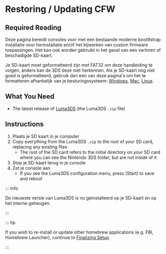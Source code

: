 # Restoring / Updating CFW

## Required Reading

Deze pagina bereidt consoles voor met een bestaande moderne boot9strap installatie voor herinstallatie en/of het bijwerken van custom firmware toepassingen. Het kan ook worden gebruikt in het geval van een verloren of beschadigde SD-kaart.

Je SD-kaart moet geformatteerd zijn met FAT32 om deze handleiding te volgen, anders kan de 3DS deze niet herkennen. Als je SD-kaart nog niet goed is geformatteerd, gebruik dan een van deze pagina's om het te formatteren afhankelijk van je besturingssysteem: [Windows](formatting-sd-\(windows\)), [Mac](formatting-sd-\(mac\)), [Linux](formatting-sd-\(linux\)).

## What You Need

- The latest release of [Luma3DS](https://github.com/LumaTeam/Luma3DS/releases/latest) (the Luma3DS `.zip` file)

## Instructions

1. Plaats je SD kaart in je computer
2. Copy everything from the Luma3DS `.zip` to the root of your SD card, replacing any existing files
   - The root of the SD card refers to the initial directory on your SD card where you can see the Nintendo 3DS folder, but are not inside of it
3. Stop je SD-kaart terug in je console
4. Zet je console aan
   - If you see the Luma3DS configuration menu, press (Start) to save and reboot

::: info

De nieuwste versie van Luma3DS is nu geïnstalleerd op je SD-kaart en op het interne geheugen.

:::

::: tip

If you wish to re-install or update other homebrew applications (e.g. FBI, Homebrew Launcher), continue to [Finalizing Setup](finalizing-setup)

:::
